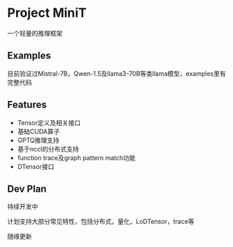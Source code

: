 # Project MiniT

一个轻量的推理框架

## Examples
目前验证过Mistral-7B，Qwen-1.5及llama3-70B等类llama模型，examples里有完整代码

## Features
- Tensor定义及相关接口
- 基础CUDA算子
- GPTQ推理支持
- 基于nccl的分布式支持
- function trace及graph pattern match功能
- DTensor接口

## Dev Plan
持续开发中

计划支持大部分常见特性，包括分布式，量化，LoDTensor，trace等

随缘更新
